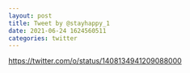 ```yaml
--- 
layout: post 
title: Tweet by @stayhappy_1 
date: 2021-06-24 1624560511 
categories: twitter 
--- 
```

https://twitter.com/o/status/1408134941209088000